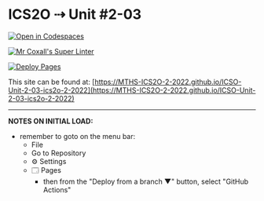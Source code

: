 # ICS2O ⇢ Unit #2-03

[![Open in Codespaces](https://classroom.github.com/assets/launch-codespace-f4981d0f882b2a3f0472912d15f9806d57e124e0fc890972558857b51b24a6f9.svg)](https://classroom.github.com/open-in-codespaces?assignment_repo_id=10591589)

[![Mr Coxall's Super Linter](https://github.com/MTHS-ICS2O-2-2022/ICSO-Unit-2-03-ics2o-2-2022/workflows/Mr%20Coxall's%20Super%20Linter/badge.svg)](https://github.com/MTHS-ICS2O-2-2022/ICSO-Unit-2-03-ics2o-2-2022/actions)

[![Deploy Pages](https://github.com/MTHS-ICS2O-2-2022/ICSO-Unit-2-03-ics2o-2-2022/workflows/Deploy%20Pages/badge.svg)](https://github.com/MTHS-ICS2O-2-2022/ICSO-Unit-2-03-ics2o-2-2022/actions)

This site can be found at: [https://MTHS-ICS2O-2-2022.github.io/ICSO-Unit-2-03-ics2o-2-2022](https://MTHS-ICS2O-2-2022.github.io/ICSO-Unit-2-03-ics2o-2-2022)

---

**NOTES ON INITIAL LOAD:**
- remember to goto on the menu bar:
  - File
  - Go to Repository
  - ⚙ Settings
  - 🗔 Pages
    - then from the "Deploy from a branch ▼" button, select "GitHub Actions"
